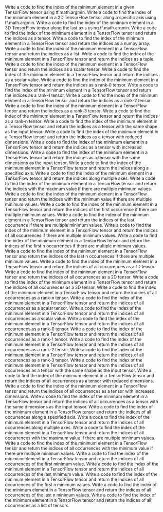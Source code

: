Write a code to find the index of the minimum element in a given TensorFlow tensor using tf.math.argmin.
Write a code to find the index of the minimum element in a 2D TensorFlow tensor along a specific axis using tf.math.argmin.
Write a code to find the index of the minimum element in a 3D TensorFlow tensor along the last axis using tf.math.argmin.
Write a code to find the index of the minimum element in a TensorFlow tensor and return the indices as a tensor.
Write a code to find the index of the minimum element in a TensorFlow tensor and return the indices as a numpy array.
Write a code to find the index of the minimum element in a TensorFlow tensor and return the indices as a list.
Write a code to find the index of the minimum element in a TensorFlow tensor and return the indices as a tuple.
Write a code to find the index of the minimum element in a TensorFlow tensor and return the indices as a scalar tensor.
Write a code to find the index of the minimum element in a TensorFlow tensor and return the indices as a scalar value.
Write a code to find the index of the minimum element in a TensorFlow tensor and return the indices as a rank-0 tensor.
Write a code to find the index of the minimum element in a TensorFlow tensor and return the indices as a rank-1 tensor.
Write a code to find the index of the minimum element in a TensorFlow tensor and return the indices as a rank-2 tensor.
Write a code to find the index of the minimum element in a TensorFlow tensor and return the indices as a rank-3 tensor.
Write a code to find the index of the minimum element in a TensorFlow tensor and return the indices as a rank-n tensor.
Write a code to find the index of the minimum element in a TensorFlow tensor and return the indices as a tensor with the same shape as the input tensor.
Write a code to find the index of the minimum element in a TensorFlow tensor and return the indices as a tensor with reduced dimensions.
Write a code to find the index of the minimum element in a TensorFlow tensor and return the indices as a tensor with increased dimensions.
Write a code to find the index of the minimum element in a TensorFlow tensor and return the indices as a tensor with the same dimensions as the input tensor.
Write a code to find the index of the minimum element in a TensorFlow tensor and return the indices along a specified axis.
Write a code to find the index of the minimum element in a TensorFlow tensor and return the indices along multiple axes.
Write a code to find the index of the minimum element in a TensorFlow tensor and return the indices with the maximum value if there are multiple minimum values.
Write a code to find the index of the minimum element in a TensorFlow tensor and return the indices with the minimum value if there are multiple minimum values.
Write a code to find the index of the minimum element in a TensorFlow tensor and return the indices of the first occurrence if there are multiple minimum values.
Write a code to find the index of the minimum element in a TensorFlow tensor and return the indices of the last occurrence if there are multiple minimum values.
Write a code to find the index of the minimum element in a TensorFlow tensor and return the indices of all occurrences if there are multiple minimum values.
Write a code to find the index of the minimum element in a TensorFlow tensor and return the indices of the first n occurrences if there are multiple minimum values.
Write a code to find the index of the minimum element in a TensorFlow tensor and return the indices of the last n occurrences if there are multiple minimum values.
Write a code to find the index of the minimum element in a TensorFlow tensor and return the indices of all occurrences as a 1D tensor.
Write a code to find the index of the minimum element in a TensorFlow tensor and return the indices of all occurrences as a 2D tensor.
Write a code to find the index of the minimum element in a TensorFlow tensor and return the indices of all occurrences as a 3D tensor.
Write a code to find the index of the minimum element in a TensorFlow tensor and return the indices of all occurrences as a rank-n tensor.
Write a code to find the index of the minimum element in a TensorFlow tensor and return the indices of all occurrences as a scalar tensor.
Write a code to find the index of the minimum element in a TensorFlow tensor and return the indices of all occurrences as a scalar value.
Write a code to find the index of the minimum element in a TensorFlow tensor and return the indices of all occurrences as a rank-0 tensor.
Write a code to find the index of the minimum element in a TensorFlow tensor and return the indices of all occurrences as a rank-1 tensor.
Write a code to find the index of the minimum element in a TensorFlow tensor and return the indices of all occurrences as a rank-2 tensor.
Write a code to find the index of the minimum element in a TensorFlow tensor and return the indices of all occurrences as a rank-3 tensor.
Write a code to find the index of the minimum element in a TensorFlow tensor and return the indices of all occurrences as a tensor with the same shape as the input tensor.
Write a code to find the index of the minimum element in a TensorFlow tensor and return the indices of all occurrences as a tensor with reduced dimensions.
Write a code to find the index of the minimum element in a TensorFlow tensor and return the indices of all occurrences as a tensor with increased dimensions.
Write a code to find the index of the minimum element in a TensorFlow tensor and return the indices of all occurrences as a tensor with the same dimensions as the input tensor.
Write a code to find the index of the minimum element in a TensorFlow tensor and return the indices of all occurrences along a specified axis.
Write a code to find the index of the minimum element in a TensorFlow tensor and return the indices of all occurrences along multiple axes.
Write a code to find the index of the minimum element in a TensorFlow tensor and return the indices of all occurrences with the maximum value if there are multiple minimum values.
Write a code to find the index of the minimum element in a TensorFlow tensor and return the indices of all occurrences with the minimum value if there are multiple minimum values.
Write a code to find the index of the minimum element in a TensorFlow tensor and return the indices of all occurrences of the first minimum value.
Write a code to find the index of the minimum element in a TensorFlow tensor and return the indices of all occurrences of the last minimum value.
Write a code to find the index of the minimum element in a TensorFlow tensor and return the indices of all occurrences of the first n minimum values.
Write a code to find the index of the minimum element in a TensorFlow tensor and return the indices of all occurrences of the last n minimum values.
Write a code to find the index of the minimum element in a TensorFlow tensor and return the indices of all occurrences as a list of tensors.
